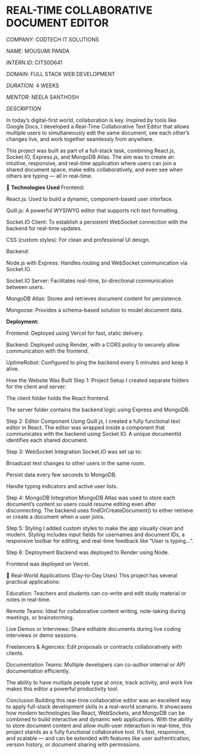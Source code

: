 # REAL-TIME COLLABORATIVE DOCUMENT EDITOR

*COMPANY*: CODTECH IT SOLUTIONS

*NAME*: MOUSUMI PANDA

*INTERN ID*: CITS0D641

*DOMAIN*: FULL STACK WEB DEVELOPMENT

*DURATION*: 4 WEEKS

*MENTOR*: NEELA SANTHOSH

*DESCRIPTION* 

In today’s digital-first world, collaboration is key. Inspired by tools like Google Docs, I developed a Real-Time Collaborative Text Editor that allows multiple users to simultaneously edit the same document, see each other’s changes live, and work together seamlessly from anywhere.

This project was built as part of a full-stack task, combining React.js, Socket.IO, Express.js, and MongoDB Atlas. The aim was to create an intuitive, responsive, and real-time application where users can join a shared document space, make edits collaboratively, and even see when others are typing — all in real-time.

🔧 **Technologies Used**
Frontend:

React.js: Used to build a dynamic, component-based user interface.

Quill.js: A powerful WYSIWYG editor that supports rich text formatting.

Socket.IO Client: To establish a persistent WebSocket connection with the backend for real-time updates.

CSS (custom styles): For clean and professional UI design.

Backend:

Node.js with Express: Handles routing and WebSocket communication via Socket.IO.

Socket.IO Server: Facilitates real-time, bi-directional communication between users.

MongoDB Atlas: Stores and retrieves document content for persistence.

Mongoose: Provides a schema-based solution to model document data.

**Deployment:**

Frontend: Deployed using Vercel for fast, static delivery.

Backend: Deployed using Render, with a CORS policy to securely allow communication with the frontend.

UptimeRobot: Configured to ping the backend every 5 minutes and keep it alive.

How the Website Was Built
Step 1: Project Setup
I created separate folders for the client and server:

The client folder holds the React frontend.

The server folder contains the backend logic using Express and MongoDB.

Step 2: Editor Component
Using Quill.js, I created a fully functional text editor in React. The editor was wrapped inside a component that communicates with the backend using Socket.IO. A unique documentId identifies each shared document.

Step 3: WebSocket Integration
Socket.IO was set up to:

Broadcast text changes to other users in the same room.

Persist data every few seconds to MongoDB.

Handle typing indicators and active user lists.

Step 4: MongoDB Integration
MongoDB Atlas was used to store each document’s content so users could resume editing even after disconnecting. The backend uses findOrCreateDocument() to either retrieve or create a document when a user joins.

Step 5: Styling
I added custom styles to make the app visually clean and modern. Styling includes input fields for usernames and document IDs, a responsive toolbar for editing, and real-time feedback like “User is typing...”.

Step 6: Deployment
Backend was deployed to Render using Node.

Frontend was deployed on Vercel.

📌 Real-World Applications (Day-to-Day Uses)
This project has several practical applications:

Education: Teachers and students can co-write and edit study material or notes in real-time.

Remote Teams: Ideal for collaborative content writing, note-taking during meetings, or brainstorming.

Live Demos or Interviews: Share editable documents during live coding interviews or demo sessions.

Freelancers & Agencies: Edit proposals or contracts collaboratively with clients.

Documentation Teams: Multiple developers can co-author internal or API documentation efficiently.

The ability to have multiple people type at once, track activity, and work live makes this editor a powerful productivity tool.

Conclusion
Building this real-time collaborative editor was an excellent way to apply full-stack development skills in a real-world scenario. It showcases how modern technologies like React, WebSockets, and MongoDB can be combined to build interactive and dynamic web applications. With the ability to store document content and allow multi-user interaction in real-time, this project stands as a fully functional collaborative tool. It’s fast, responsive, and scalable — and can be extended with features like user authentication, version history, or document sharing with permissions.


